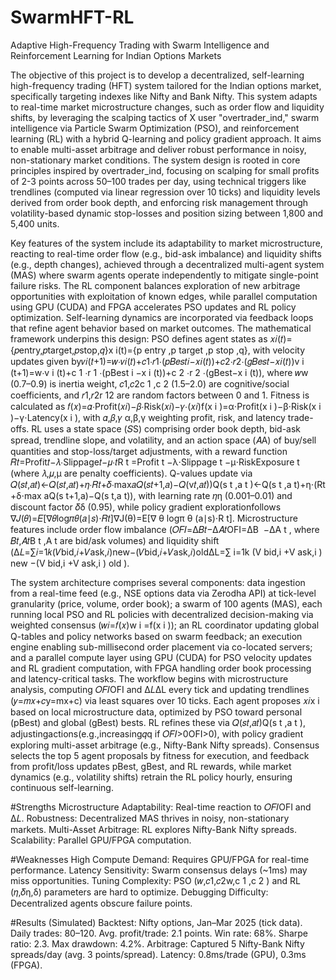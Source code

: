 # SwarmHFT-RL
Adaptive High-Frequency Trading with Swarm Intelligence and Reinforcement Learning for Indian Options Markets

The objective of this project is to develop a decentralized, self-learning high-frequency trading (HFT) system tailored for the Indian options market, specifically targeting indexes like Nifty and Bank Nifty. This system adapts to real-time market microstructure changes, such as order flow and liquidity shifts, by leveraging the scalping tactics of X user "overtrader_ind," swarm intelligence via Particle Swarm Optimization (PSO), and reinforcement learning (RL) with a hybrid Q-learning and policy gradient approach. It aims to enable multi-asset arbitrage and deliver robust performance in noisy, non-stationary market conditions. The system design is rooted in core principles inspired by overtrader_ind, focusing on scalping for small profits of 2-3 points across 50–100 trades per day, using technical triggers like trendlines (computed via linear regression over 10 ticks) and liquidity levels derived from order book depth, and enforcing risk management through volatility-based dynamic stop-losses and position sizing between 1,800 and 5,400 units.

Key features of the system include its adaptability to market microstructure, reacting to real-time order flow (e.g., bid-ask imbalance) and liquidity shifts (e.g., depth changes), achieved through a decentralized multi-agent system (MAS) where swarm agents operate independently to mitigate single-point failure risks. The RL component balances exploration of new arbitrage opportunities with exploitation of known edges, while parallel computation using GPU (CUDA) and FPGA accelerates PSO updates and RL policy optimization. Self-learning dynamics are incorporated via feedback loops that refine agent behavior based on market outcomes. The mathematical framework underpins this design: PSO defines agent states as 𝑥𝑖(𝑡)={𝑝entry,𝑝target,𝑝stop,𝑞}x i​ (t)={p entry​ ,p target​ ,p stop​ ,q}, with velocity updates given by𝑣𝑖(𝑡+1)=𝑤⋅𝑣𝑖(𝑡)+𝑐1⋅𝑟1⋅(𝑝𝐵𝑒𝑠𝑡𝑖−𝑥𝑖(𝑡))+𝑐2⋅𝑟2⋅(𝑔𝐵𝑒𝑠𝑡−𝑥𝑖(𝑡))v i​ (t+1)=w⋅v i​ (t)+c 1​ ⋅r 1​ ⋅(pBest i​ −x i​ (t))+c 2​ ⋅r 2​ ⋅(gBest−x i​ (t)), where 𝑤w (0.7–0.9) is inertia weight, 𝑐1,𝑐2c 1​ ,c 2 (1.5–2.0) are cognitive/social coefficients, and 𝑟1,𝑟2r 1​2​  are random factors between 0 and 1. Fitness is calculated as 𝑓(𝑥)=𝛼⋅Profit(𝑥𝑖)−𝛽⋅Risk(𝑥𝑖)−𝛾⋅(𝑥𝑖)f(x i​ )=α⋅Profit(x i​ )−β⋅Risk(x i​ )−γ⋅Latency(x i​ ), with 𝛼,𝛽,𝛾
α,β,γ weighting profit, risk, and latency trade-offs. RL uses a state space (𝑆S) comprising order book depth, bid-ask spread, trendline slope, and volatility, and an action space (𝐴A) of buy/sell quantities and stop-loss/target adjustments, with a reward function 𝑅𝑡=Profit𝑡−𝜆⋅Slippage𝑡−𝜇⋅𝑡R t​ =Profit t​ −λ⋅Slippage t​ −μ⋅RiskExposure t​  (where 𝜆,𝜇,μ are penalty coefficients). Q-values update via 𝑄(𝑠𝑡,𝑎𝑡)←𝑄(𝑠𝑡,𝑎𝑡)+𝜂⋅𝑅𝑡+𝛿⋅max⁡𝑎𝑄(𝑠𝑡+1,𝑎)−𝑄(v𝑡,𝑎𝑡))Q(s t​ ,a t​ )←Q(s t​ ,a t​ )+η⋅(Rt +δ⋅max aQ(s t+1,a)−Q(s t,a t)), with learning rate 𝜂η (0.001–0.01) and discount factor 𝛿δ (0.95), while policy gradient explorationfollows ∇𝐽(𝜃)=𝐸[∇𝜃log⁡𝜋𝜃(𝑎∣𝑠)⋅𝑅𝑡]∇J(θ)=E[∇ θ​ logπ θ​ (a∣s)⋅R t​ ]. Microstructure features include order flow imbalance (𝑂𝐹𝐼=Δ𝐵𝑡−Δ𝐴𝑡OFI=ΔB ​ −ΔA t
 , where 𝐵𝑡,𝐴𝑡B t​ ,A t​  are bid/ask volumes) and liquidity shift (Δ𝐿=∑𝑖=1𝑘(𝑉bid,𝑖+𝑉ask,𝑖)new−(𝑉bid,𝑖+𝑉ask,𝑖)oldΔL=∑ i=1k (V bid,i +V ask,i ) new −(V bid,i +V ask,i ) old ).

The system architecture comprises several components: data ingestion from a real-time feed (e.g., NSE options data via Zerodha API) at tick-level granularity (price, volume, order book); a swarm of 100 agents (MAS), each running local PSO and RL policies with decentralized decision-making via weighted consensus (𝑤𝑖=𝑓(𝑥)w i​ =f(x i​ )); an RL coordinator updating global Q-tables and policy networks based on swarm feedback; an execution engine enabling sub-millisecond order placement via co-located servers; and a parallel compute layer using GPU (CUDA) for PSO velocity updates and RL gradient computation, with FPGA handling order book processing and latency-critical tasks. The workflow begins with microstructure analysis, computing 𝑂𝐹𝐼OFI and Δ𝐿ΔL every tick and updating trendlines (𝑦=𝑚𝑥+𝑐y=mx+c) via least squares over 10 ticks. Each agent proposes 𝑥𝑖x i​  based on local microstructure data, optimized by PSO toward personal (pBest) and global (gBest) bests. RL refines these via 𝑄(𝑠𝑡,𝑎𝑡)Q(s t​ ,a t​ ), adjustingactions(e.g.,increasing𝑞q if 𝑂𝐹𝐼>0OFI>0), with policy gradient exploring multi-asset arbitrage (e.g., Nifty-Bank Nifty spreads). Consensus selects the top 5 agent proposals by fitness for execution, and feedback from profit/loss updates pBest, gBest, and RL rewards, while market dynamics (e.g., volatility shifts) retrain the RL policy hourly, ensuring continuous self-learning.

#Strengths
Microstructure Adaptability: Real-time reaction to 𝑂𝐹𝐼OFI and Δ𝐿.
Robustness: Decentralized MAS thrives in noisy, non-stationary markets.
Multi-Asset Arbitrage: RL explores Nifty-Bank Nifty spreads.
Scalability: Parallel GPU/FPGA computation.

#Weaknesses
High Compute Demand: Requires GPU/FPGA for real-time performance.
Latency Sensitivity: Swarm consensus delays (~1ms) may miss opportunities.
Tuning Complexity: PSO (𝑤,𝑐1,𝑐2w,c 1​ ,c 2​ ) and RL (𝜂,𝛿η,δ) parameters are hard to optimize.
Debugging Difficulty: Decentralized agents obscure failure points.


#Results (Simulated)
Backtest: Nifty options, Jan–Mar 2025 (tick data).
Daily trades: 80–120.
Avg. profit/trade: 2.1 points.
Win rate: 68%.
Sharpe ratio: 2.3.
Max drawdown: 4.2%.
Arbitrage: Captured 5 Nifty-Bank Nifty spreads/day (avg. 3 points/spread).
Latency: 0.8ms/trade (GPU), 0.3ms (FPGA).
